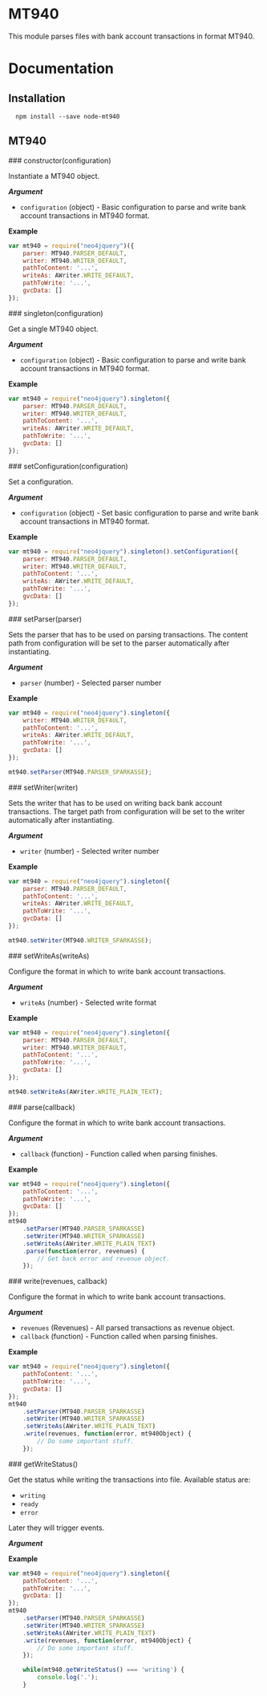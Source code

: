 # MT940
This module parses files with bank account transactions in format MT940.

# Documentation


## Installation

```
  npm install --save node-mt940
```

## MT940

<a name="constructor" />
### constructor(configuration)

Instantiate a MT940 object.

___Argument___

* `configuration` (object) - Basic configuration to parse and write bank account transactions in MT940 format.

__Example__

```javascript
var mt940 = require("neo4jquery")({
    parser: MT940.PARSER_DEFAULT,
    writer: MT940.WRITER_DEFAULT,
    pathToContent: '...',
    writeAs: AWriter.WRITE_DEFAULT,
    pathToWrite: '...',
    gvcData: []
});
```

<a name="singleton" />
### singleton(configuration)

Get a single MT940 object.

___Argument___

* `configuration` (object) - Basic configuration to parse and write bank account transactions in MT940 format.

__Example__

```javascript
var mt940 = require("neo4jquery").singleton({
    parser: MT940.PARSER_DEFAULT,
    writer: MT940.WRITER_DEFAULT,
    pathToContent: '...',
    writeAs: AWriter.WRITE_DEFAULT,
    pathToWrite: '...',
    gvcData: []
});
```

<a name="setConfiguration" />
### setConfiguration(configuration)

Set a configuration.

___Argument___

* `configuration` (object) - Set basic configuration to parse and write bank account transactions in MT940 format.

__Example__

```javascript
var mt940 = require("neo4jquery").singleton().setConfiguration({
    parser: MT940.PARSER_DEFAULT,
    writer: MT940.WRITER_DEFAULT,
    pathToContent: '...',
    writeAs: AWriter.WRITE_DEFAULT,
    pathToWrite: '...',
    gvcData: []
});
```

<a name="setParser" />
### setParser(parser)

Sets the parser that has to be used on parsing transactions.
The content path from configuration will be set to the parser automatically after instantiating.

___Argument___

* `parser` (number) - Selected parser number

__Example__

```javascript
var mt940 = require("neo4jquery").singleton({
    writer: MT940.WRITER_DEFAULT,
    pathToContent: '...',
    writeAs: AWriter.WRITE_DEFAULT,
    pathToWrite: '...',
    gvcData: []
});

mt940.setParser(MT940.PARSER_SPARKASSE);
```

<a name="setWriter" />
### setWriter(writer)

Sets the writer that has to be used on writing back bank account transactions.
The target path from configuration will be set to the writer automatically after instantiating.

___Argument___

* `writer` (number) - Selected writer number

__Example__

```javascript
var mt940 = require("neo4jquery").singleton({
    parser: MT940.PARSER_DEFAULT,
    pathToContent: '...',
    writeAs: AWriter.WRITE_DEFAULT,
    pathToWrite: '...',
    gvcData: []
});

mt940.setWriter(MT940.WRITER_SPARKASSE);
```

<a name="setWriteAs" />
### setWriteAs(writeAs)

Configure the format in which to write bank account transactions.

___Argument___

* `writeAs` (number) - Selected write format

__Example__

```javascript
var mt940 = require("neo4jquery").singleton({
    parser: MT940.PARSER_DEFAULT,
    writer: MT940.WRITER_DEFAULT,
    pathToContent: '...',
    pathToWrite: '...',
    gvcData: []
});

mt940.setWriteAs(AWriter.WRITE_PLAIN_TEXT);
```

<a name="parse" />
### parse(callback)

Configure the format in which to write bank account transactions.

___Argument___

* `callback` (function) - Function called when parsing finishes.

__Example__

```javascript
var mt940 = require("neo4jquery").singleton({
    pathToContent: '...',
    pathToWrite: '...',
    gvcData: []
});
mt940
    .setParser(MT940.PARSER_SPARKASSE)
    .setWriter(MT940.WRITER_SPARKASSE)
    .setWriteAs(AWriter.WRITE_PLAIN_TEXT)
    .parse(function(error, revenues) {
        // Get back error and revenue object.
    });
```

<a name="write" />
### write(revenues, callback)

Configure the format in which to write bank account transactions.

___Argument___

* `revenues` (Revenues) - All parsed transactions as revenue object.
* `callback` (function) - Function called when parsing finishes.

__Example__

```javascript
var mt940 = require("neo4jquery").singleton({
    pathToContent: '...',
    pathToWrite: '...',
    gvcData: []
});
mt940
    .setParser(MT940.PARSER_SPARKASSE)
    .setWriter(MT940.WRITER_SPARKASSE)
    .setWriteAs(AWriter.WRITE_PLAIN_TEXT)
    .write(revenues, function(error, mt940Object) {
        // Do some important stuff.
    });
```

<a name="getWriteStatus" />
### getWriteStatus()

Get the status while writing the transactions into file.
Available status are:

  * `writing`
  * `ready`
  * `error`

Later they will trigger events.

___Argument___


__Example__


```javascript
var mt940 = require("neo4jquery").singleton({
    pathToContent: '...',
    pathToWrite: '...',
    gvcData: []
});
mt940
    .setParser(MT940.PARSER_SPARKASSE)
    .setWriter(MT940.WRITER_SPARKASSE)
    .setWriteAs(AWriter.WRITE_PLAIN_TEXT)
    .write(revenues, function(error, mt940Object) {
        // Do some important stuff.
    });

    while(mt940.getWriteStatus() === 'writing') {
        console.log('.');
    }
```
